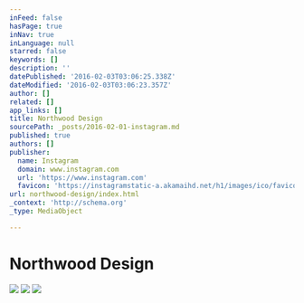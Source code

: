 ```yaml
---
inFeed: false
hasPage: true
inNav: true
inLanguage: null
starred: false
keywords: []
description: ''
datePublished: '2016-02-03T03:06:25.338Z'
dateModified: '2016-02-03T03:06:23.357Z'
author: []
related: []
app_links: []
title: Northwood Design
sourcePath: _posts/2016-02-01-instagram.md
published: true
authors: []
publisher:
  name: Instagram
  domain: www.instagram.com
  url: 'https://www.instagram.com'
  favicon: 'https://instagramstatic-a.akamaihd.net/h1/images/ico/favicon.ico/7cdab0872b15.ico'
url: northwood-design/index.html
_context: 'http://schema.org'
_type: MediaObject

---
```

# Northwood Design
![](https://the-grid-user-content.s3-us-west-2.amazonaws.com/f3c440e3-cf11-49b9-812e-e2db5f2411c0.gif)
![](https://the-grid-user-content.s3-us-west-2.amazonaws.com/e0a66f22-786c-45b4-ab65-1a8113bfaeec.jpg)
![](https://the-grid-user-content.s3-us-west-2.amazonaws.com/e03222d7-5f5e-4481-91e6-0ab3ae96cbff.png)
